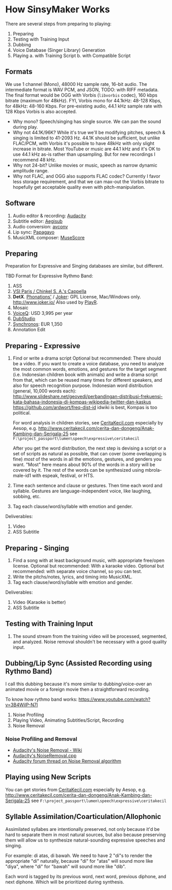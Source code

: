 # How SinsyMaker Works

There are several steps from preparing to playing:

1. Preparing
2. Testing with Training Input
3. Dubbing
4. Voice Database (Singer Library) Generation
5. Playing
    a. with Training Script
    b. with Compatible Script

## Formats

We use 1 channel (Mono), 48000 Hz sample rate, 16-bit audio.
The intermediate format is WAV PCM, and JSON, TODO: with RIFF metadata.
The final format would be OGG with Vorbis (`libvorbis` codec), 160 kbps bitrate (maximum for 48kHz).
FYI, Vorbis mono for 44.1kHz: 48-128 Kbps, for 48kHz: 48-160 Kbps.
For pre-existing audio, 44.1 kHz sample rate with 128 Kbps Vorbis is also accepted.

* Why mono? Speech/singing has single source. We can pan the sound during play.
* Why not 44.1K/96K? While it's true we'll be modifying pitches, speech & singing is limited
  to 41-2093 Hz. 44.1K should be sufficient, but unlike FLAC/PCM, with Vorbis it's possible to have 48kHz
  with only slight increase in bitrate. Most YouTube or music are 44.1 kHz and it's OK to use 44.1 kHz
  as-is rather than upsampling. But for new recordings I recommend 48 kHz.
* Why not 24-bit? Unlike movies or music, speech as narrow dynamic amplitude range.
* Why not FLAC, and OGG also supports FLAC codec? Currently I favor less storage requirement,
  and that we can max-out the Vorbis bitrate to hopefully get acceptable quality even with pitch-manipulation.

## Software

1. Audio editor & recording: [Audacity](http://audacity.sourceforge.net/)
2. Subtitle editor: [Aegisub](http://www.aegisub.org/)
3. Audio conversion: [avconv](https://libav.org/avconv.html)
4. Lip sync: [Papagayo](http://www.lostmarble.com/papagayo/)
5. MusicXML composer: [MuseScore](http://musescore.org)

## Preparing

Preparation for Expressive and Singing databases are similar, but different.

TBD Format for Expressive Rythmo Band:

1. ASS
2. [VSI Paris / Chinkel S. A.'s Cappella](http://www.vsi-paris.tv/en/services/cappella/cappella)
3. **DetX**. [Phonations'](http://www.phonations.com/) / [Joker](https://github.com/Phonations/Joker): GPL License, Mac/Windows only.
    http://www.joker.io/
    Also used by [PlayR](https://github.com/MartinDelille/PlayR/wiki/Play'R-Rythmo-functional-specifications).
4. Mosaic
5. [VoiceQ](http://www.voiceq.com/): USD 3,995 per year
6. [DubStudio](http://www.dubstudio.com/)
7. [Synchronos](http://www.synchronos.fr/uk/): EUR 1,350
8. Annotation Edit

## Preparing - Expressive

1. Find or write a drama script
    Optional but recommended: There should be a video.
    If you want to create a voice database, you need to analyze the most common words,
    emotions, and gestures for the target segment (i.e. Indonesian children book with animals)
    and write a drama script from that, which can be reused many times for different speakers,
    and also for speech recognition purpose.
    Indonesian word distribution (general, 10,000 words each): http://www.slideshare.net/geovedi/perbandingan-distribusi-frekuensi-kata-bahasa-indonesia-di-kompas-wikipedia-twitter-dan-kaskus
    https://github.com/ardwort/freq-dist-id
    idwiki is best, Kompas is too political.
    
    For word analysis in children stories, see [CeritaKecil.com](http://www.ceritakecil.com/) especially
    by Aesop, e.g. http://www.ceritakecil.com/cerita-dan-dongeng/Anak-Kambing-dan-Serigala-25
    see `F:\project_passport\lumen\speech\expressive\ceritakecil`
    
    After you get the word distribution, the next step is devising a script or a set of scripts
    as natural as possible, that can cover (some overlapping is fine) *most* of the words
    in all the emotions, gestures, and genders you want.
    "Most" here means about 90% of the words in a story will be covered by it.
    The rest of the words can be synthesized using mbrola-male-id1 with espeak, festival, or HTS.

2. Time each sentence and clause or gestures. Then time each word and syllable.
    Gestures are language-independent voice, like laughing, sobbing, etc.
3. Tag each clause/word/syllable with emotion and gender.

Deliverables:

1. Video
2. ASS Subtitle

## Preparing - Singing

1. Find a song with at least background music, with appropriate free/open license.
    Optional but recommended: With a karaoke video.
    Optional but recommended: with separate voice channel, so you can test.
2. Write the pitchs/notes, lyrics, and timing into MusicXML.
3. Tag each clause/word/syllable with emotion and gender.

Deliverables:

1. Video (Karaoke is better)
2. ASS Subtitle

## Testing with Training Input

1. The sound stream from the training video will be processed, segmented, and analyzed.
    Noise removal shouldn't be necessary with a good quality input.

## Dubbing/Lip Sync (Assisted Recording using Rythmo Band)

I call this dubbing because it's more similar to dubbing/voice-over an animated movie
or a foreign movie then a straightforward recording.

To know how rythmo band works: https://www.youtube.com/watch?v=3B4WilP-N7I

1. Noise Profiling
2. Playing Video, Animating Subtitles/Script, Recording
3. Noise Removal

### Noise Profiling and Removal

* [Audacity's Noise Removal - Wiki](http://wiki.audacityteam.org/wiki/Noise_Removal)
* [Audacity's NoiseRemoval.cpp](https://code.google.com/p/audacity/source/browse/audacity-src/trunk/src/effects/NoiseRemoval.cpp)
* [Audacity forum thread on Noise Removal algorithm](http://forum.audacityteam.org/viewtopic.php?f=46&t=73923)

## Playing using New Scripts
 
You can get stories from [CeritaKecil.com](http://www.ceritakecil.com/) especially
by Aesop, e.g. http://www.ceritakecil.com/cerita-dan-dongeng/Anak-Kambing-dan-Serigala-25
see `F:\project_passport\lumen\speech\expressive\ceritakecil`

## Syllable Assimilation/Coarticulation/Allophonic

Assimilated syllabes are intentionally preserved, not only because it'd be hard to separate them
in most natural sources, but also because preserving them will allow us to synthesize natural-sounding
expressive speeches and singing.

For example: di atas, di bawah. We need to have 2 "di"s to render the appropriate "di" naturally,
because "di" for "atas" will sound more like "diya", where "di" for "bawah" will sound more like "dib".

Each word is tagged by its previous word, next word, previous diphone, and next diphone.
Which will be prioritized during synthesis.

